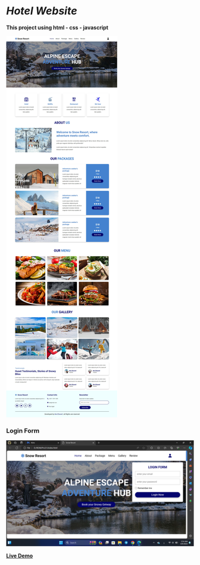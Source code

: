 # *Hotel Website*

**This project using html - css - javascript**

![alt text](images/demo.jpeg)

### Login Form

![alt text](images/login.png)

**[Live Demo](https://ma-eltawel.github.io/hotel-site2)**
